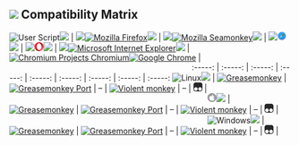## ![](https://raw.githubusercontent.com/Martii/UserScripts/master/res/info16.png) Compatibility Matrix

![User Script](https://raw.githubusercontent.com/Martii/UserScripts/master/res/compatibilityMatrix/userjs16.png "User Script")![](https://raw.githubusercontent.com/Martii/UserScripts/master/res/compatibilityMatrix/clearhalf16.png) | ![](https://raw.githubusercontent.com/Martii/UserScripts/master/res/compatibilityMatrix/clearhalf16.png)[![Mozilla Firefox](https://raw.githubusercontent.com/Martii/UserScripts/master/res/compatibilityMatrix/firefox16.png "Mozilla Firefox")](https://www.getfirefox.com/)![](https://raw.githubusercontent.com/Martii/UserScripts/master/res/compatibilityMatrix/clearhalf16.png) | ![](https://raw.githubusercontent.com/Martii/UserScripts/master/res/compatibilityMatrix/clearhalf16.png)[![Mozilla Seamonkey](https://raw.githubusercontent.com/Martii/UserScripts/master/res/compatibilityMatrix/seamonkey16.png "Mozilla Seamonkey")](http://www.seamonkey-project.org/)![](https://raw.githubusercontent.com/Martii/UserScripts/master/res/compatibilityMatrix/clearhalf16.png) | ![](https://raw.githubusercontent.com/Martii/UserScripts/master/res/compatibilityMatrix/clearhalf16.png)[![Apple Safari](https://raw.githubusercontent.com/Martii/UserScripts/master/res/compatibilityMatrix/safari16.png "Apple Safari")](http://www.apple.com/safari/)![](https://raw.githubusercontent.com/Martii/UserScripts/master/res/compatibilityMatrix/clearhalf16.png) | ![](https://raw.githubusercontent.com/Martii/UserScripts/master/res/compatibilityMatrix/clearhalf16.png)[![Opera Software Opera](https://raw.githubusercontent.com/Martii/UserScripts/master/res/compatibilityMatrix/opera16.png "Opera Software Opera")](http://www.opera.com/)![](https://raw.githubusercontent.com/Martii/UserScripts/master/res/compatibilityMatrix/clearhalf16.png) | ![](https://raw.githubusercontent.com/Martii/UserScripts/master/res/compatibilityMatrix/clearhalf16.png)[![Microsoft Internet Explorer](https://raw.githubusercontent.com/Martii/UserScripts/master/res/compatibilityMatrix/iexplorer16.png "Microsoft Internet Explorer")](http://www.microsoft.com/windows/internet-explorer/)![](https://raw.githubusercontent.com/Martii/UserScripts/master/res/compatibilityMatrix/clearhalf16.png) | [![Chromium Projects Chromium](https://raw.githubusercontent.com/Martii/UserScripts/master/res/compatibilityMatrix/chromium16.png "Chromium Projects Chromium")](http://dev.chromium.org/chromium-projects)[![Google Chrome](https://raw.githubusercontent.com/Martii/UserScripts/master/res/compatibilityMatrix/chrome16.png "Google Chrome")](http://www.google.com/chrome/) | &emsp;&emsp;&emsp;&emsp;&emsp;&emsp;&emsp;&emsp;&emsp;&emsp;&emsp;&emsp;&emsp;&emsp;&emsp;&emsp;&emsp;&emsp;&emsp;&emsp;&emsp;&emsp;&emsp;
:-----: | :-----: | :-----: | :-----: | :-----: | :-----: | :-----: | :-----: | :-----:
![Linux](https://raw.githubusercontent.com/Martii/UserScripts/master/res/compatibilityMatrix/linux16.png "Linux")![](https://raw.githubusercontent.com/Martii/UserScripts/master/res/compatibilityMatrix/clearhalf16.png) | [![Greasemonkey](https://raw.githubusercontent.com/Martii/UserScripts/master/res/compatibilityMatrix/greasemonkey16.png "Greasemonkey")](https://addons.mozilla.org/firefox/addon/748) | [![Greasemonkey Port](https://raw.githubusercontent.com/Martii/UserScripts/master/res/compatibilityMatrix/gmport16.png "Greasemonkey Port")](https://sf.net/projects/gmport/files/) | &ndash; | [![Violent monkey](https://raw.githubusercontent.com/Martii/UserScripts/master/res/compatibilityMatrix/violentmonkey16.png "Violent monkey")](http://addons.opera.com/extensions/details/violent-monkey/?hidemessage=1) | &ndash; | [![TamperMonkey](https://raw.githubusercontent.com/Martii/UserScripts/master/res/compatibilityMatrix/tampermonkey16.png "TamperMonkey")](http://chrome.google.com/webstore/detail/dhdgffkkebhmkfjojejmpbldmpobfkfo) | &emsp;&emsp;&emsp;&emsp;&emsp;&emsp;&emsp;&emsp;&emsp;&emsp;&emsp;&emsp;&emsp;&emsp;&emsp;&emsp;&emsp;&emsp;&emsp;&emsp;&emsp;&emsp;&emsp;&emsp;&emsp;
![Macintosh](https://raw.githubusercontent.com/Martii/UserScripts/master/res/compatibilityMatrix/macintosh16.png "Macintosh")![](https://raw.githubusercontent.com/Martii/UserScripts/master/res/compatibilityMatrix/clearhalf16.png) | [![Greasemonkey](https://raw.githubusercontent.com/Martii/UserScripts/master/res/compatibilityMatrix/greasemonkey16.png "Greasemonkey")](https://addons.mozilla.org/firefox/addon/748) | [![Greasemonkey Port](https://raw.githubusercontent.com/Martii/UserScripts/master/res/compatibilityMatrix/gmport16.png "Greasemonkey Port")](https://sf.net/projects/gmport/files/) | &ndash; | [![Violent monkey](https://raw.githubusercontent.com/Martii/UserScripts/master/res/compatibilityMatrix/violentmonkey16.png "Violent monkey")](http://addons.opera.com/extensions/details/violent-monkey/?hidemessage=1) | &ndash; | [![TamperMonkey](https://raw.githubusercontent.com/Martii/UserScripts/master/res/compatibilityMatrix/tampermonkey16.png "TamperMonkey")](http://chrome.google.com/webstore/detail/dhdgffkkebhmkfjojejmpbldmpobfkfo) | &emsp;&emsp;&emsp;&emsp;&emsp;&emsp;&emsp;&emsp;&emsp;&emsp;&emsp;&emsp;&emsp;&emsp;&emsp;&emsp;&emsp;&emsp;&emsp;&emsp;&emsp;&emsp;&emsp;&emsp;&emsp;
![Windows](https://raw.githubusercontent.com/Martii/UserScripts/master/res/compatibilityMatrix/windows16.png "Windows")![](https://raw.githubusercontent.com/Martii/UserScripts/master/res/compatibilityMatrix/clearhalf16.png) | [![Greasemonkey](https://raw.githubusercontent.com/Martii/UserScripts/master/res/compatibilityMatrix/greasemonkey16.png "Greasemonkey")](https://addons.mozilla.org/firefox/addon/748) | [![Greasemonkey Port](https://raw.githubusercontent.com/Martii/UserScripts/master/res/compatibilityMatrix/gmport16.png "Greasemonkey Port")](https://sf.net/projects/gmport/files/) | &ndash; | [![Violent monkey](https://raw.githubusercontent.com/Martii/UserScripts/master/res/compatibilityMatrix/violentmonkey16.png "Violent monkey")](http://addons.opera.com/extensions/details/violent-monkey/?hidemessage=1) | &ndash; | [![TamperMonkey](https://raw.githubusercontent.com/Martii/UserScripts/master/res/compatibilityMatrix/tampermonkey16.png "TamperMonkey")](http://chrome.google.com/webstore/detail/dhdgffkkebhmkfjojejmpbldmpobfkfo) |
&emsp;&emsp;&emsp;&emsp;&emsp;&emsp;&emsp;&emsp;&emsp;&emsp;&emsp;&emsp;&emsp;&emsp;&emsp;&emsp;&emsp;&emsp;&emsp;&emsp;&emsp;&emsp;&emsp;&emsp;&emsp;
